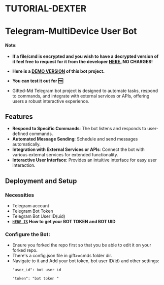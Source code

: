 # TUTORIAL-DEXTER
# Telegram-MultiDevice User Bot 


   #### Note:
- **If a file/cmd is encrypted and you wish to have a decrypted version of it feel free to request for it from the developer [HERE.](https://t.me/mouricedevs) NO CHARGES!**

- **Here is a [DEMO VERSION](https://t.me/giftedmd_bot) of this bot project.**
- **You can test it out for 🆓**

- Gifted-Md Telegram bot project is designed to automate tasks, respond to commands, and integrate with external services or APIs, offering users a robust interactive experience.

## Features

- **Respond to Specific Commands**: The bot listens and responds to user-defined commands.
- **Automated Message Sending**: Schedule and send messages automatically.
- **Integration with External Services or APIs**: Connect the bot with various external services for extended functionality.
- **Interactive User Interface**: Provides an intuitive interface for easy user interaction.

## Deployment and Setup

### Necessities

- Telegram account
- Telegram Bot Token
- Telegram Bot User ID(uid)
- **[`HERE IS`](https://github.com/mouricedevs/telegram-bot/blob/main/setup/bot-token-and-uid.md) How to get your BOT TOKEN and BOT UID**

### Configure the Bot:
   - Ensure you forked the repo first so that you be able to edit it on your forked repo.
   - There's a config.json file in gift»»cmds folder dir.
   - Navigate to it and Add your bot token, bot user ID(id) and other settings:
     ```
     "user_id": bot user id
     ```
     ```
     "token": "bot token "
